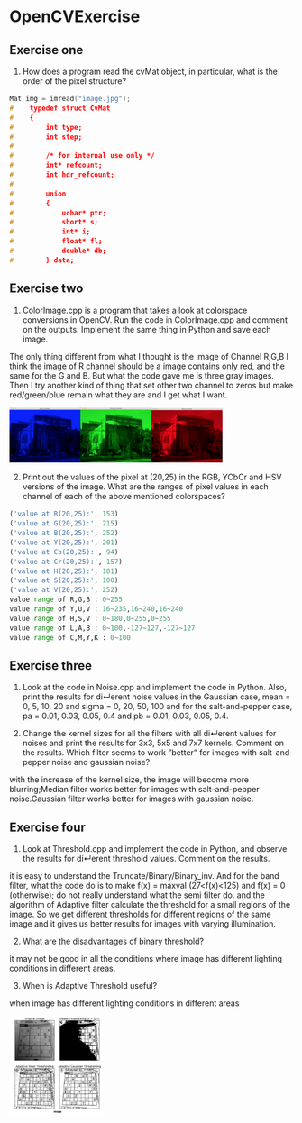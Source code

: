 # OpenCVExercise
## Exercise one
1. How does a program read the cvMat object, in particular, what is the
order of the pixel structure?       <br />
``` c++
Mat img = imread("image.jpg");
#    typedef struct CvMat
#    {
#        int type;    
#        int step;
#    
#        /* for internal use only */
#        int* refcount;
#        int hdr_refcount;
#    
#        union
#        {
#            uchar* ptr;
#            short* s;
#            int* i;
#            float* fl;
#            double* db;
#        } data;
```
## Exercise two
1. ColorImage.cpp is a program that takes a look at colorspace conversions in OpenCV. Run the code in ColorImage.cpp and comment on the outputs. Implement the same thing in Python and save each image.  <br />

The only thing different from what I thought is the image of Channel R,G,B 
I think the image of R channel should be a image contains only red, and the same for the G and B. But what the code gave me is three gray images. Then I try another kind of thing that set other two channel to zeros but make red/green/blue remain what they are and I get what I want. <br />

<img src="https://github.com/developerChenRui/OpenCVExercise/blob/master/blue.png" width="25%" height="25%"><img src="https://github.com/developerChenRui/OpenCVExercise/blob/master/green.png" width="25%" height="25%"><img src="https://github.com/developerChenRui/OpenCVExercise/blob/master/red.png" width="25%" height="25%">


2. Print out the values of the pixel at (20,25) in the RGB, YCbCr and HSV versions of the image. What are the ranges of pixel values in each channel of each of the above mentioned colorspaces? <br />

``` python
('value at R(20,25):', 153)
('value at G(20,25):', 215)
('value at B(20,25):', 252)
('value at Y(20,25):', 201)
('value at Cb(20,25):', 94)
('value at Cr(20,25):', 157)
('value at H(20,25):', 101)
('value at S(20,25):', 100)
('value at V(20,25):', 252)
value range of R,G,B : 0~255
value range of Y,U,V : 16~235,16~240,16~240
value range of H,S,V : 0~180,0~255,0~255
value range of L,A,B : 0~100,-127~127,-127~127
value range of C,M,Y,K : 0~100
```


## Exercise three
1. Look at the code in Noise.cpp and implement the code in Python. Also, print the results for di↵erent noise values in the Gaussian case, mean = 0, 5, 10, 20 and sigma = 0, 20, 50, 100 and for the salt-and-pepper case, pa = 0.01, 0.03, 0.05, 0.4 and pb = 0.01, 0.03, 0.05, 0.4. <br />

2. Change the kernel sizes for all the filters with all di↵erent values for noises and print the results for 3x3, 5x5 and 7x7 kernels. Comment on the results. Which filter seems to work ”better” for images with salt-and-pepper noise and gaussian noise?<br />

with the increase of the kernel size, the image will become more blurring;Median filter works better for images with salt-and-pepper noise.Gaussian filter works better for images with gaussian noise.<br />

## Exercise four
1. Look at Threshold.cpp and implement the code in Python, and observe the results for di↵erent threshold values. Comment on the results. <br />

it is easy to understand the Truncate/Binary/Binary_inv. And for the band filter, what the code do is to make f(x) = maxval (27<f(x)<125) and f(x) = 0 (otherwise); do not really understand what the semi filter do. and the algorithm of Adaptive filter calculate the threshold for a small regions of the image. So we get different thresholds for different regions of the same image and it gives us better results for images with varying illumination.<br />

2. What are the disadvantages of binary threshold?<br />

it may not be good in all the conditions where image has different lighting conditions in different areas.<br />

3. When is Adaptive Threshold useful?<br />

when image has different lighting conditions in different areas

<img src="https://github.com/developerChenRui/OpenCVExercise/blob/master/adaptive.png" width="33%" height="33%">






